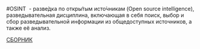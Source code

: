 #OSINT  - разве́дка по откры́тым исто́чникам (Open source intelligence), разведывательная дисциплина, включающая в себя поиск, выбор и сбор разведывательной информации из общедоступных источников, а также её анализ.

[СБОРНИК](https://github.com/stirelshka8/OSINT/blob/main/index.md)